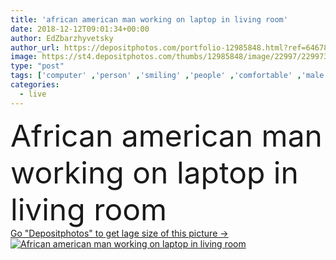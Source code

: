 ```yaml
---
title: 'african american man working on laptop in living room'
date: 2018-12-12T09:01:34+00:00
author: EdZbarzhyvetsky
author_url: https://depositphotos.com/portfolio-12985848.html?ref=64678756
image: https://st4.depositphotos.com/thumbs/12985848/image/22997/229973624/api_thumb_450.jpg?forcejpeg=true
type: "post"
tags: ['computer' ,'person' ,'smiling' ,'people' ,'comfortable' ,'male' ,'man' ,'connection' ,'interior' ,'indoor' ,'home' ,'communication' ,'wireless' ,'electronics' ,'working' ,'laptop' ,'room' ,'using' ,'profession' ,'comfort' ,'apartment' ,'networking' ,'freelance' ,'freelancer' ,'teleworker' ,'professional occupation' ,'african american' ,'Living Room' ,'black man' ,'remote work' ]
categories: 
  - live
---
```

<div aling="center">
            <font size="60"> African american man working on laptop in living room</font>   
</div>
<div>
    <a href='https://st4.depositphotos.com/thumbs/12985848/image/22997/229973624/api_thumb_450.jpg?forcejpeg=true?ref=64678756' target=_blank > Go "Depositphotos" to get lage size of this picture ->
        <img href='https://st4.depositphotos.com/thumbs/12985848/image/22997/229973624/api_thumb_450.jpg?forcejpeg=true?ref=64678756' src='https://st4.depositphotos.com/12985848/22997/i/950/depositphotos_229973624-stock-photo-african-american-man-working-laptop.jpg?forcejpeg=true' alt='African american man working on laptop in living room' >
    </a>
</div>
